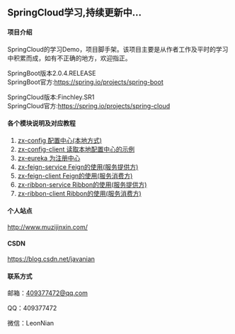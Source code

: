 ## SpringCloud学习,持续更新中...

#### 项目介绍
SpringCloud的学习Demo，项目脚手架。该项目主要是从作者工作及平时的学习中积累而成，如有不正确的地方，欢迎指正。      
  
SpringBoot版本2.0.4.RELEASE  
SpringBoot官方:https://spring.io/projects/spring-boot  
  
SpringCloud版本:Finchley.SR1  
SpringCloud官方:https://spring.io/projects/spring-cloud

#### 各个模块说明及对应教程
1. [zx-config 配置中心(本地方式)](https://blog.csdn.net/javanian/article/details/87533990)
2. [zx-config-client 读取本地配置中心的示例](https://blog.csdn.net/javanian/article/details/87535583)
3. [zx-eureka 为注册中心](https://blog.csdn.net/javanian/article/details/87535025)
4. [zx-feign-service Feign的使用(服务提供方)](https://blog.csdn.net/javanian/article/details/112549191)
5. [zx-feign-client Feign的使用(服务消费方)](https://blog.csdn.net/javanian/article/details/112549191)
6. [zx-ribbon-service Ribbon的使用(服务提供方)](https://blog.csdn.net/javanian/article/details/112596861)
7. [zx-ribbon-client Ribbon的使用(服务消费方)](https://blog.csdn.net/javanian/article/details/112596861)


#### 个人站点
http://www.muzijinxin.com/

#### CSDN
https://blog.csdn.net/javanian

#### 联系方式
邮箱：409377472@qq.com

QQ：409377472

微信：LeonNian



